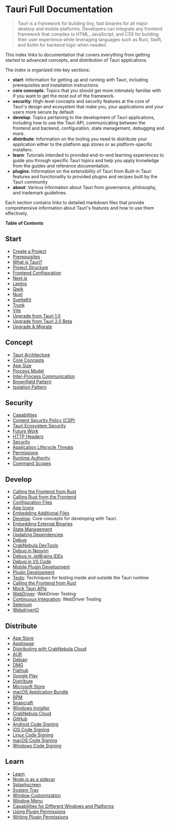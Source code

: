 # Tauri Full Documentation

> Tauri is a framework for building tiny, fast binaries for all major desktop and mobile platforms. Developers can integrate any frontend framework that compiles to HTML, JavaScript, and CSS for building their user experience while leveraging languages such as Rust, Swift, and Kotlin for backend logic when needed.

This index links to documentation that covers everything from getting started to advanced concepts, and distribution of Tauri applications.

The index is organized into key sections:
- **start**: Information for getting up and running with Tauri, including prerequisites and installation instructions
- **core concepts**: Topics that you should get more intimately familiar with if you want to get the most out of the framework.
- **security**: High-level concepts and security features at the core of Tauri's design and ecosystem that make you, your applications and your users more secure by default
- **develop**: Topics pertaining to the development of Tauri applications, including how to use the Tauri API, communicating between the frontend and backend, configuration, state management, debugging and more.
- **distribute**: Information on the tooling you need to distribute your application either to the platform app stores or as platform-specific installers.
- **learn**: Tutorials intended to provided end-to-end learning experiences to guide you through specific Tauri topics and help you apply knowledge from the guides and reference documentation.
- **plugins**: Information on the extensibility of Tauri from Built-in Tauri features and functionality to provided plugins and recipes built by the Tauri community
- **about**: Various information about Tauri from governance, philosophy, and trademark guidelines.

Each section contains links to detailed markdown files that provide comprehensive information about Tauri's features and how to use them effectively.

**Table of Contents**

## Start
- [Create a Project](https://v2.tauri.app/start/create-project)
- [Prerequisites](https://v2.tauri.app/start/prerequisites)
- [What is Tauri?](https://v2.tauri.app/start)
- [Project Structure](https://v2.tauri.app/start/project-structure)
- [Frontend Configuration](https://v2.tauri.app/start/frontend)
- [Next.js](https://v2.tauri.app/start/frontend/nextjs)
- [Leptos](https://v2.tauri.app/start/frontend/leptos)
- [Qwik](https://v2.tauri.app/start/frontend/qwik)
- [Nuxt](https://v2.tauri.app/start/frontend/nuxt)
- [SvelteKit](https://v2.tauri.app/start/frontend/sveltekit)
- [Trunk](https://v2.tauri.app/start/frontend/trunk)
- [Vite](https://v2.tauri.app/start/frontend/vite)
- [Upgrade from Tauri 1.0](https://v2.tauri.app/start/migrate/from-tauri-1)
- [Upgrade from Tauri 2.0 Beta](https://v2.tauri.app/start/migrate/from-tauri-2-beta)
- [Upgrade & Migrate](https://v2.tauri.app/start/migrate)

## Concept
- [Tauri Architecture](https://v2.tauri.app/concept/architecture)
- [Core Concepts](https://v2.tauri.app/concept)
- [App Size](https://v2.tauri.app/concept/size)
- [Process Model](https://v2.tauri.app/concept/process-model)
- [Inter-Process Communication](https://v2.tauri.app/concept/inter-process-communication)
- [Brownfield Pattern](https://v2.tauri.app/concept/inter-process-communication/brownfield)
- [Isolation Pattern](https://v2.tauri.app/concept/inter-process-communication/isolation)

## Security
- [Capabilities](https://v2.tauri.app/security/capabilities)
- [Content Security Policy (CSP)](https://v2.tauri.app/security/csp)
- [Tauri Ecosystem Security](https://v2.tauri.app/security/ecosystem)
- [Future Work](https://v2.tauri.app/security/future)
- [HTTP Headers](https://v2.tauri.app/security/http-headers)
- [Security](https://v2.tauri.app/security)
- [Application Lifecycle Threats](https://v2.tauri.app/security/lifecycle)
- [Permissions](https://v2.tauri.app/security/permissions)
- [Runtime Authority](https://v2.tauri.app/security/runtime-authority)
- [Command Scopes](https://v2.tauri.app/security/scope)

## Develop
- [Calling the Frontend from Rust](https://v2.tauri.app/develop/calling-frontend)
- [Calling Rust from the Frontend](https://v2.tauri.app/develop/calling-rust)
- [Configuration Files](https://v2.tauri.app/develop/configuration-files)
- [App Icons](https://v2.tauri.app/develop/icons)
- [Embedding Additional Files](https://v2.tauri.app/develop/resources)
- [Develop](https://v2.tauri.app/develop): Core concepts for developing with Tauri.
- [Embedding External Binaries](https://v2.tauri.app/develop/sidecar)
- [State Management](https://v2.tauri.app/develop/state-management)
- [Updating Dependencies](https://v2.tauri.app/develop/updating-dependencies)
- [Debug](https://v2.tauri.app/develop/debug)
- [CrabNebula DevTools](https://v2.tauri.app/develop/debug/crabnebula-devtools)
- [Debug in Neovim](https://v2.tauri.app/develop/debug/neovim)
- [Debug in JetBrains IDEs](https://v2.tauri.app/develop/debug/rustrover)
- [Debug in VS Code](https://v2.tauri.app/develop/debug/vscode)
- [Mobile Plugin Development](https://v2.tauri.app/develop/plugins/develop-mobile)
- [Plugin Development](https://v2.tauri.app/develop/plugins)
- [Tests](https://v2.tauri.app/develop/tests): Techniques for testing inside and outside the Tauri runtime
- [Calling the Frontend from Rust](https://v2.tauri.app/develop/_sections/frontend-listen)
- [Mock Tauri APIs](https://v2.tauri.app/develop/tests/mocking)
- [WebDriver](https://v2.tauri.app/develop/tests/webdriver): WebDriver Testing
- [Continuous Integration](https://v2.tauri.app/develop/tests/webdriver/ci): WebDriver Testing
- [Selenium](https://v2.tauri.app/develop/tests/webdriver/example/selenium)
- [WebdriverIO](https://v2.tauri.app/develop/tests/webdriver/example/webdriverio)

## Distribute
- [App Store](https://v2.tauri.app/distribute/app-store)
- [AppImage](https://v2.tauri.app/distribute/appimage)
- [Distributing with CrabNebula Cloud](https://v2.tauri.app/distribute/crabnebula-cloud)
- [AUR](https://v2.tauri.app/distribute/aur)
- [Debian](https://v2.tauri.app/distribute/debian)
- [DMG](https://v2.tauri.app/distribute/dmg)
- [Flathub](https://v2.tauri.app/distribute/flatpak)
- [Google Play](https://v2.tauri.app/distribute/google-play)
- [Distribute](https://v2.tauri.app/distribute)
- [Microsoft Store](https://v2.tauri.app/distribute/microsoft-store)
- [macOS Application Bundle](https://v2.tauri.app/distribute/macos-application-bundle)
- [RPM](https://v2.tauri.app/distribute/rpm)
- [Snapcraft](https://v2.tauri.app/distribute/snapcraft)
- [Windows Installer](https://v2.tauri.app/distribute/windows-installer)
- [CrabNebula Cloud](https://v2.tauri.app/distribute/pipelines/crabnebula-cloud)
- [GitHub](https://v2.tauri.app/distribute/pipelines/github)
- [Android Code Signing](https://v2.tauri.app/distribute/sign/android)
- [iOS Code Signing](https://v2.tauri.app/distribute/sign/ios)
- [Linux Code Signing](https://v2.tauri.app/distribute/sign/linux)
- [macOS Code Signing](https://v2.tauri.app/distribute/sign/macos)
- [Windows Code Signing](https://v2.tauri.app/distribute/sign/windows)

## Learn
- [Learn](https://v2.tauri.app/learn)
- [Node.js as a sidecar](https://v2.tauri.app/learn/sidecar-nodejs)
- [Splashscreen](https://v2.tauri.app/learn/splashscreen)
- [System Tray](https://v2.tauri.app/learn/system-tray)
- [Window Customization](https://v2.tauri.app/learn/window-customization)
- [Window Menu](https://v2.tauri.app/learn/window-menu)
- [Capabilities for Different Windows and Platforms](https://v2.tauri.app/learn/security/capabilities-for-windows-and-platforms)
- [Using Plugin Permissions](https://v2.tauri.app/learn/security/using-plugin-permissions)
- [Writing Plugin Permissions](https://v2.tauri.app/learn/security/writing-plugin-permissions)